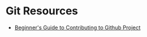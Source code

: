 # Git Resources

 - [Beginner's Guide to Contributing to Github Project](https://akrabat.com/the-beginners-guide-to-contributing-to-a-github-project/)